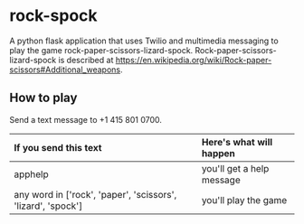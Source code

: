# rock-spock

A python flask application that uses Twilio and multimedia messaging to play the game rock-paper-scissors-lizard-spock.  Rock-paper-scissors-lizard-spock is described at <https://en.wikipedia.org/wiki/Rock-paper-scissors#Additional_weapons>.

## How to play

Send a text message to +1 415 801 0700.

| If you send this text | Here's what will happen |
| :-------------------- |:------------------------|
| apphelp | you'll get a help message |
| any word in ['rock', 'paper', 'scissors', 'lizard', 'spock']  | you'll play the game |
